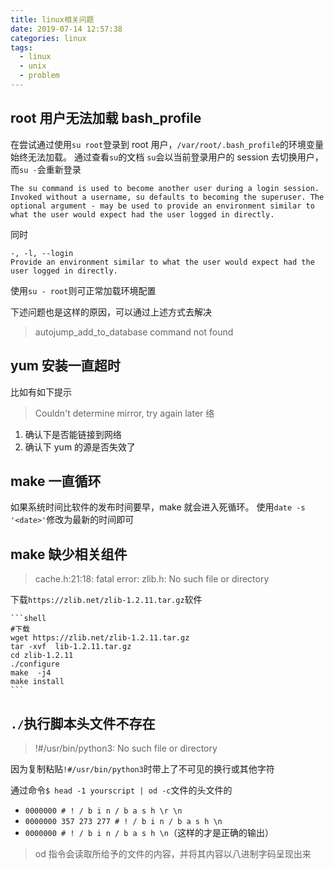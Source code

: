 ```yaml
---
title: linux相关问题
date: 2019-07-14 12:57:38
categories: linux
tags:
  - linux
  - unix
  - problem
---
```


## root 用户无法加载 bash_profile

在尝试通过使用`su root`登录到 root 用户，`/var/root/.bash_profile`的环境变量始终无法加载。
通过查看`su`的文档
`su`会以当前登录用户的 session 去切换用户，而`su -`会重新登录

    The su command is used to become another user during a login session. Invoked without a username, su defaults to becoming the superuser. The optional argument - may be used to provide an environment similar to what the user would expect had the user logged in directly.

同时

    -, -l, --login
    Provide an environment similar to what the user would expect had the user logged in directly.

使用`su - root`则可正常加载环境配置

下述问题也是这样的原因，可以通过上述方式去解决

> autojump_add_to_database command not found

## yum 安装一直超时

比如有如下提示

> Couldn't determine mirror, try again later 络

1. 确认下是否能链接到网络
2. 确认下 yum 的源是否失效了

## make 一直循环

如果系统时间比软件的发布时间要早，make 就会进入死循环。
使用`date -s '<date>'`修改为最新的时间即可

## make 缺少相关组件

> cache.h:21:18: fatal error: zlib.h: No such file or directory

下载`https://zlib.net/zlib-1.2.11.tar.gz`软件

    ```shell
    #下载
    wget https://zlib.net/zlib-1.2.11.tar.gz
    tar -xvf  lib-1.2.11.tar.gz
    cd zlib-1.2.11
    ./configure
    make  -j4
    make install
    ```

## `./`执行脚本头文件不存在

> !#/usr/bin/python3: No such file or directory

因为复制粘贴`!#/usr/bin/python3`时带上了不可见的换行或其他字符

通过命令`$ head -1 yourscript | od -c`文件的头文件的

- `0000000 # ! / b i n / b a s h \r \n`
- `0000000 357 273 277 # ! / b i n / b a s h \n`
- `0000000 # ! / b i n / b a s h \n`（这样的才是正确的输出）

> od 指令会读取所给予的文件的内容，并将其内容以八进制字码呈现出来
